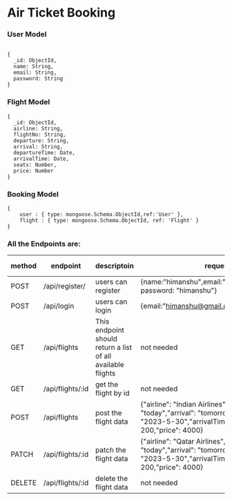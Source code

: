 
# Air Ticket Booking

### User Model

```

{
  _id: ObjectId,
  name: String,
  email: String,
  password: String
}

```

### Flight Model

```
{
  _id: ObjectId,
  airline: String,
  flightNo: String,
  departure: String,
  arrival: String,
  departureTime: Date,
  arrivalTime: Date,
  seats: Number,
  price: Number
}

```

### Booking Model

```
{
    user : { type: mongoose.Schema.ObjectId,ref:'User' },
	flight : { type: mongoose.Schema.ObjectId, ref: 'Flight' }
}
```


### All the Endpoints are:

| method | endpoint | descriptoin | request body | status code |
| ---- | ---- | ---- | ---- | ---- |
| POST | /api/register/ | users can register | {name:"himanshu",email:"himanshu@gmail.com" , password: "himanshu"} | 201|
| POST | /api/login | users can login | {email:"himanshu@gmail.com",password:"himanshu} | 201 |
| GET | /api/flights | This endpoint should return a list of all available flights | not needed | 200 |
| GET | /api/flights/:id | get the flight by id | not needed | 200 |
| POST | /api/flights | post the flight data | {"airline": "Indian Airlines","flightNo": 7,"departure": "today","arrival": "tomorrow","departureTime": "2023-5-30","arrivalTime": "2023-5-31","seats": 200,"price": 4000} | 201 |
| PATCH | /api/flights/:id | patch the flight data | {"airline": "Qatar Airlines","flightNo": 7,"departure": "today","arrival": "tomorrow","departureTime": "2023-5-30","arrivalTime": "2023-5-31","seats": 200,"price": 4000} | 204 |
| DELETE | /api/flights/:id | delete the flight data | not needed | 202 |



